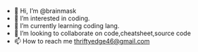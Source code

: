 - 👋 Hi, I’m @brainmask
- 👀 I’m interested in coding.
- 🌱 I’m currently learning coding lang.
- 💞️ I’m looking to collaborate on code,cheatsheet,source code
- 📫 How to reach me thriftyedge46@gmail.com

<!---
brainmask/brainmask is a ✨ special ✨ repository because its `README.md` (this file) appears on your GitHub profile.
You can click the Preview link to take a look at your changes.
--->
